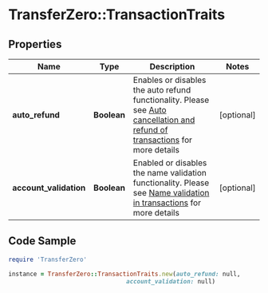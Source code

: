 # TransferZero::TransactionTraits

## Properties

Name | Type | Description | Notes
------------ | ------------- | ------------- | -------------
**auto_refund** | **Boolean** | Enables or disables the auto refund functionality. Please see [Auto cancellation and refund of transactions](https://docs.transferzero.com/docs/additional-features/#auto-cancellation-and-refund-of-transactions) for more details | [optional] 
**account_validation** | **Boolean** | Enabled or disables the name validation functionality. Please see [Name validation in transactions](https://docs.transferzero.com/docs/additional-features/#name-validation-in-transactions) for more details | [optional] 

## Code Sample

```ruby
require 'TransferZero'

instance = TransferZero::TransactionTraits.new(auto_refund: null,
                                 account_validation: null)
```


